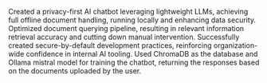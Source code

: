 Created a privacy-first AI chatbot leveraging lightweight LLMs, achieving full offline document handling, running locally and enhancing data security. Optimized document querying pipeline, resulting in relevant information retrieval accuracy and cutting down manual intervention. Successfully created secure-by-default development practices, reinforcing organization-wide confidence in internal AI tooling. Used ChromaDB as the database and Ollama mistral model for training the chatbot, returning the responses based on the documents uploaded by the user.
